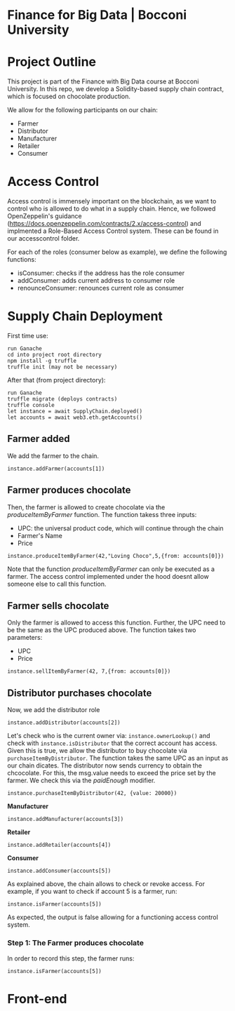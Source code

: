 # Finance for Big Data | Bocconi University

# Project Outline
This project is part of the Finance with Big Data course at Bocconi University. In this repo, we develop a Solidity-based supply chain contract, which is focused on chocolate production. 

We allow for the following participants on our chain: 
- Farmer
- Distributor
- Manufacturer
- Retailer
- Consumer

# Access Control

Access control is immensely important on the blockchain, as we want to control who is allowed to do what in a supply chain. Hence, we followed OpenZeppelin's guidance (https://docs.openzeppelin.com/contracts/2.x/access-control) and implmented a Role-Based Access Control system. These can be found in our accesscontrol folder.

For each of the roles (consumer below as example), we define the following functions:
- isConsumer: checks if the address has the role consumer
- addConsumer: adds current address to consumer role
- renounceConsumer: renounces current role as consumer

# Supply Chain Deployment
First time use:
```
run Ganache
cd into project root directory
npm install -g truffle
truffle init (may not be necessary)
```
After that (from project directory):
```
run Ganache
truffle migrate (deploys contracts)
truffle console
let instance = await SupplyChain.deployed()
let accounts = await web3.eth.getAccounts()
```
## Farmer added
We add the farmer to the chain.
```
instance.addFarmer(accounts[1])
```
## Farmer produces chocolate
Then, the farmer is allowed to create chocolate via the *produceItemByFarmer* function.
The function takess three inputs:
- UPC: the universal product code, which will continue through the chain
- Farmer's Name
- Price
```
instance.produceItemByFarmer(42,"Loving Choco",5,{from: accounts[0]})
```
Note that the function *produceItemByFarmer* can only be executed as a farmer. The access control implemented under the hood doesnt allow someone else to call this function.
## Farmer sells chocolate
Only the farmer is allowed to access this function. Further, the UPC need to be the same as the UPC produced above. 
The function takes two parameters:
- UPC
- Price
```
instance.sellItemByFarmer(42, 7,{from: accounts[0]})
```
## Distributor purchases chocolate
Now, we add the distributor role
```
instance.addDistributor(accounts[2])
```
Let's check who is the current owner via: ```instance.ownerLookup()``` and check with ```instance.isDistributor``` that the correct account has access.
Given this is true, we allow the distributor to buy chocolate via ```purchaseItemByDistributor```. The function takes the same UPC as an input as our chain dicates. The distributor now sends currency to obtain the chcocolate. For this, the msg.value needs to exceed the price set by the farmer. We check this via the *paidEnough* modifier.
```
instance.purchaseItemByDistributor(42, {value: 20000})
```

**Manufacturer**
```
instance.addManufacturer(accounts[3])
```
**Retailer**
```
instance.addRetailer(accounts[4])
```
**Consumer**
```
instance.addConsumer(accounts[5])
```

As explained above, the chain allows to check or revoke access. 
For example, if you want to check if account 5 is a farmer, run: 
```
instance.isFarmer(accounts[5])
```
As expected, the output is false allowing for a functioning access control system.

### Step 1: The Farmer produces chocolate
In order to record this step, the farmer runs: 

```
instance.isFarmer(accounts[5])
```


# Front-end
